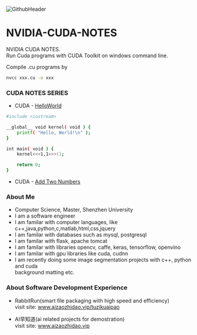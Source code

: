 ![GithubHeader](https://user-images.githubusercontent.com/37477845/92315782-e1255d80-f025-11ea-80e0-e62fc08c7a1e.gif)
# NVIDIA-CUDA-NOTES
NVIDIA CUDA NOTES. <br>
Run Cuda programs with CUDA Toolkit on windows command line. 

Compile .cu programs by   
```bash
nvcc xxx.cu -o xxx 
```


### CUDA NOTES SERIES 
- CUDA - [HelloWorld](https://github.com/Think-Big-Do-Small/NVIDIA-CUDA-NOTES/blob/2ca6e51b8b4a3c1a849d915b0231e1e1ea4885e6/Cuda_Notes/HelloWorld/HelloWorldTest.cu)
```bash
#include <iostream>

__global__ void kernel( void ) {
	printf( "Hello, World!\n" );
}

int main( void ) {
	kernel<<<1,1>>>();

	return 0;
}
```
- CUDA - [Add Two Numbers ](https://github.com/Think-Big-Do-Small/NVIDIA-CUDA-NOTES/blob/2ca6e51b8b4a3c1a849d915b0231e1e1ea4885e6/Cuda_Notes/Add/AddTwoNumbersTest.cu)


### About Me 
- Computer Science, Master, Shenzhen University
- I am a software engineer 
- I am familar with computer languages, like c++,java,python,c,matlab,html,css,jquery
- I am familar with databases such as mysql, postgresql
- I am familar with flask, apache tomcat
- I am familar with libraries opencv, caffe, keras, tensorflow, openvino
- I am familar with gpu libraries like cuda, cudnn
- I am recently doing some image segmentation projects with c++, python and cuda <br> background matting etc. <br> 

### About Software Development Experience
- RabbitRun(smart file packaging with high speed and efficiency)  <br> 
visit site: www.aizaozhidao.vip/tuzikuaipao 

- AI早知道(ai related projects for demostration) <br> 
visit site: www.aizaozhidao.vip 

